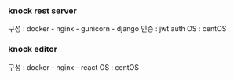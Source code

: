 ### knock rest server 

구성 : docker - nginx - gunicorn - django
인증 : jwt auth
OS : centOS



### knock editor

구성 : docker - nginx - react
OS : centOS
